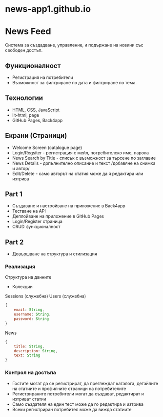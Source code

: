 # news-app1.github.io
# News Feed
Система за създадване, управление, и подържане на новини със свободен достъп.

## Функционалност
* Регистрация на потребители
* Възможност за филтриране по дата и филтриране по тема.

## Технологии
* HTML, CSS, JavaScript
* lit-html, page
* GitHub Pages, Back4app

## Екрани (Страници)
* Welcome Screen (catalogue page)
* Login/Regsiter - регистрация с мейл, потребителско име, парола
* News Search by Title - списък с възможност за търсене по заглавие 
* News Details - допълнително описание и текст /добавяне на снимка и автор/
* Edit/Delete - само авторът на статия може да я редактира или изтрива

## Part 1
* Създаване и настройване на приложение в Back4app
* Тестване на API 
* Деплойване на приложение в GitHub Pages
* Login/Register страница
* CRUD функционалност
## Part 2
* Довършване на структура и стилизация

 ### Реализация
Структура на данните
* Колекции

Sessions (служебна)
Users (служебна)
```javascript
{
    email: String,
    username: String,
    password: String
}
```
News
```javascript
{
    title: String,
    description: String,
    text: String
}
```
 
### Контрол на достъпа
* Гостите могат да се регистрират, да преглеждат каталога, детайлите на статиите и профилните страници на потребителите
* Регистрираните потребители могат да създават, редактират и изтриват статии
* Само създателя на един тест може да го редактира и изтрива
* Всеки регистриран потребител може да вижда статиите



